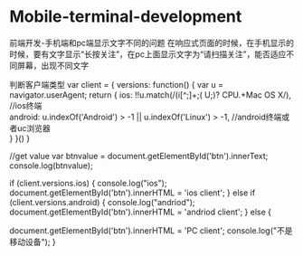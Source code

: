 # Mobile-terminal-development
前端开发-手机端和pc端显示文字不同的问题
在响应式页面的时候，在手机显示的时候，要有文字显示“长按关注”，在pc上面显示文字为“请扫描关注”，能否适应不同屏幕，出现不同文字


判断客户端类型
var client = {
  versions: function() {
    var u = navigator.userAgent;
    return {
      ios: !!u.match(/\(i[^;]+;( U;)? CPU.+Mac OS X/), //ios终端  
      android: u.indexOf('Android') > -1 || u.indexOf('Linux') > -1, //android终端或者uc浏览器  
    }
  }()
}

//get value 
var btnvalue = document.getElementById('btn').innerText;
console.log(btnvalue);

if (client.versions.ios) {
  console.log("ios");
  document.getElementById('btn').innerHTML = 'ios client';
} else if (client.versions.android) {
  console.log("andriod");
  document.getElementById('btn').innerHTML = 'andriod client';
} else {

  document.getElementById('btn').innerHTML = 'PC client';
  console.log("不是移动设备");
}

